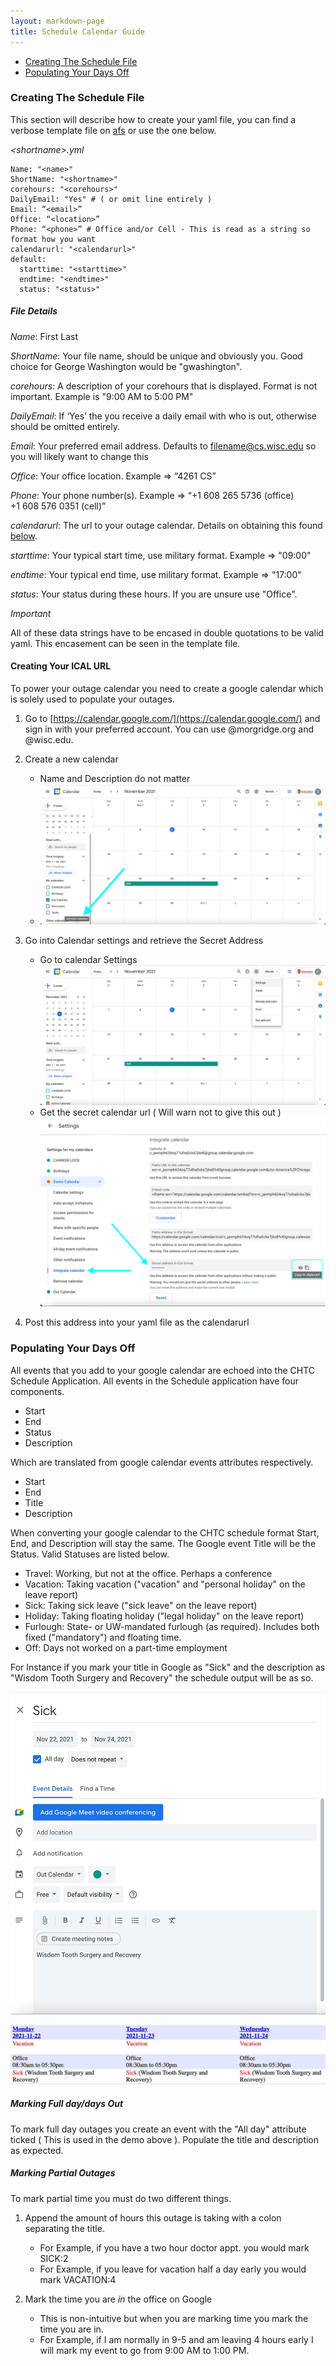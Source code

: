 ```yaml
---
layout: markdown-page
title: Schedule Calendar Guide
---
```


- [Creating The Schedule File](#creating-the-schedule-file)
- [Populating Your Days Off](#populating-your-days-off)

### Creating The Schedule File

This section will describe how to create your yaml file, you can find a verbose template file on [afs](https://research.cs.wisc.edu/htcondor/developers/schedules/sample_yaml_schedule.html) or use the one below.

*\<shortname>.yml*
```
Name: "<name>"
ShortName: "<shortname>"
corehours: "<corehours>"
DailyEmail: "Yes" # ( or omit line entirely )
Email: “<email>”
Office: “<location>”
Phone: “<phone>” # Office and/or Cell - This is read as a string so format how you want
calendarurl: "<calendarurl>"
default:
  starttime: "<starttime>"
  endtime: "<endtime>"
  status: "<status>"
```
##### File Details

*Name*: First Last

*ShortName*: Your file name, should be unique and obviously you. Good choice for George Washington would be "gwashington".

*corehours*: A description of your corehours that is displayed. Format is not important. Example is "9:00 AM to 5:00 PM"

*DailyEmail*: If ‘Yes’ the you receive a daily email with who is out, otherwise should be omitted entirely.

*Email*: Your preferred email address. Defaults to filename@cs.wisc.edu so you will likely want to change this

*Office*: Your office location. Example => “4261 CS”

*Phone*: Your phone number(s). Example => “+1 608 265 5736 (office) <br> +1 608 576 0351 (cell)”

*calendarurl*: The url to your outage calendar. Details on obtaining this found [below](#creating-your-ical-url).

*starttime*: Your typical start time, use military format. Example => "09:00"

*endtime*: Your typical end time, use military format. Example => "17:00"

*status*: Your status during these hours. If you are unsure use "Office".

_Important_

All of these data strings have to be encased in double quotations to be valid yaml. This encasement can be seen in the template file.

#### Creating Your ICAL URL

To power your outage calendar you need to create a google calendar which is solely used to populate your outages.

1. Go to [https://calendar.google.com/](https://calendar.google.com/) and sign in with your preferred account. You can use @morgridge.org and @wisc.edu.
2. Create a new calendar
    - Name and Description do not matter
    - ![Add Container Image](../../images/docs/add_new_calendar.jpg)

3. Go into Calendar settings and retrieve the Secret Address
    - Go to calendar Settings
      ![Go to Calendar Settings](../../images/docs/go_to_calendar_settings.jpg)
    - Get the secret calendar url ( Will warn not to give this out )  
      ![Get Secret Calendar URL](../../images/docs/get_calendar_url.jpg)

4. Post this address into your yaml file as the calendarurl

### Populating Your Days Off

All events that you add to your google calendar are echoed into the CHTC Schedule Application. All events in the Schedule application have four components.

- Start
- End
- Status
- Description

Which are translated from google calendar events attributes respectively.

- Start
- End
- Title
- Description

When converting your google calendar to the CHTC schedule format Start, End, and Description will stay the same. The Google event Title will be the Status. Valid Statuses are listed below.

- Travel:   Working, but not at the office. Perhaps a conference
- Vacation: Taking vacation ("vacation" and "personal holiday" on the leave report)
- Sick:     Taking sick leave ("sick leave" on the leave report)
- Holiday:  Taking floating holiday ("legal holiday" on the leave report)
- Furlough: State- or UW-mandated furlough (as required). Includes both fixed ("mandatory") and floating time.
- Off:      Days not worked on a part-time employment

For Instance if you mark your title in Google as "Sick" and the description as "Wisdom Tooth Surgery and Recovery" the schedule output will be as so.

![Google Event Demo](../../images/docs/demo_outage.jpg)

![Google Event Demo Schedule App](../../images/docs/demo_outage_schedule_app.jpg)


##### Marking Full day/days Out

To mark full day outages you create an event with the "All day" attribute ticked ( This is used in the demo above ). Populate the title and description as expected.

##### Marking Partial Outages

To mark partial time you must do two different things.

1. Append the amount of hours this outage is taking with a colon separating the title.
    - For Example, if you have a two hour doctor appt. you would mark SICK:2
    - For Example, if you leave for vacation half a day early you would mark VACATION:4

2. Mark the time you are _*in*_ the office on Google
    - This is non-intuitive but when you are marking time you mark the time you are in.
    - For Example, if I am normally in 9-5 and am leaving 4 hours early I will mark my event to go from 9:00 AM to 1:00 PM.